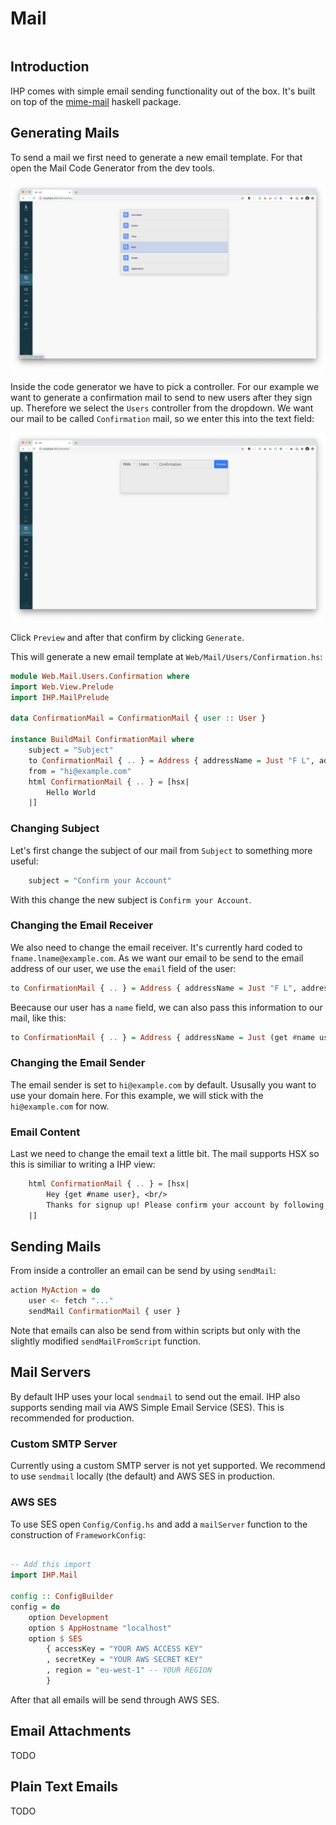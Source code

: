 # Mail

```toc
```

## Introduction

IHP comes with simple email sending functionality out of the box. It's built on top of the [mime-mail](https://hackage.haskell.org/package/mime-mail) haskell package.

## Generating Mails

To send a mail we first need to generate a new email template. For that open the Mail Code Generator from the dev tools.


![](images/mail/mail-codegen.png)

Inside the code generator we have to pick a controller. For our example we want to generate a confirmation mail to send to new users after they sign up. Therefore we select the `Users` controller from the dropdown. We want our mail to be called `Confirmation` mail, so we enter this into the text field:

![](images/mail/mail-codegen-input.png)

Click `Preview` and after that confirm by clicking `Generate`.

This will generate a new email template at `Web/Mail/Users/Confirmation.hs`:

```haskell
module Web.Mail.Users.Confirmation where
import Web.View.Prelude
import IHP.MailPrelude

data ConfirmationMail = ConfirmationMail { user :: User }

instance BuildMail ConfirmationMail where
    subject = "Subject"
    to ConfirmationMail { .. } = Address { addressName = Just "F L", addressEmail = "fname.lname@example.com" }
    from = "hi@example.com"
    html ConfirmationMail { .. } = [hsx|
        Hello World
    |]
```

### Changing Subject

Let's first change the subject of our mail from `Subject` to something more useful:

```haskell
    subject = "Confirm your Account"
```

With this change the new subject is `Confirm your Account`.

### Changing the Email Receiver

We also need to change the email receiver. It's currently hard coded to `fname.lname@example.com`. As we want our email to be send to the email address of our user, we use the `email` field of the user:


```haskell
to ConfirmationMail { .. } = Address { addressName = Just "F L", addressEmail = get #email user }
```

Beecause our user has a `name` field, we can also pass this information to our mail, like this:

```haskell
to ConfirmationMail { .. } = Address { addressName = Just (get #name user), addressEmail = get #email user }
```

### Changing the Email Sender

The email sender is set to `hi@example.com` by default. Ususally you want to use your domain here. For this example, we will stick with the `hi@example.com` for now.


### Email Content

Last we need to change the email text a little bit. The mail supports HSX so this is similiar to writing a IHP view:

```haskell
    html ConfirmationMail { .. } = [hsx|
        Hey {get #name user}, <br/>
        Thanks for signup up! Please confirm your account by following this link: ... <br /><br />
    |]
```

## Sending Mails

From inside a controller an email can be send by using `sendMail`:

```haskell
action MyAction = do 
    user <- fetch "..."
    sendMail ConfirmationMail { user }
```

Note that emails can also be send from within scripts but only with the slightly modified `sendMailFromScript` function.

## Mail Servers

By default IHP uses your local `sendmail` to send out the email. IHP also supports sending mail via AWS Simple Email Service (SES). This is recommended for production.

### Custom SMTP Server

Currently using a custom SMTP server is not yet supported. We recommend to use `sendmail` locally (the default) and AWS SES in production.

### AWS SES

To use SES open `Config/Config.hs` and add a `mailServer` function to the construction of `FrameworkConfig`:

```haskell

-- Add this import 
import IHP.Mail

config :: ConfigBuilder
config = do
    option Development
    option $ AppHostname "localhost"
    option $ SES
        { accessKey = "YOUR AWS ACCESS KEY"
        , secretKey = "YOUR AWS SECRET KEY"
        , region = "eu-west-1" -- YOUR REGION                                                                     
        }                                                        
```

After that all emails will be send through AWS SES.

## Email Attachments

TODO

## Plain Text Emails

TODO

